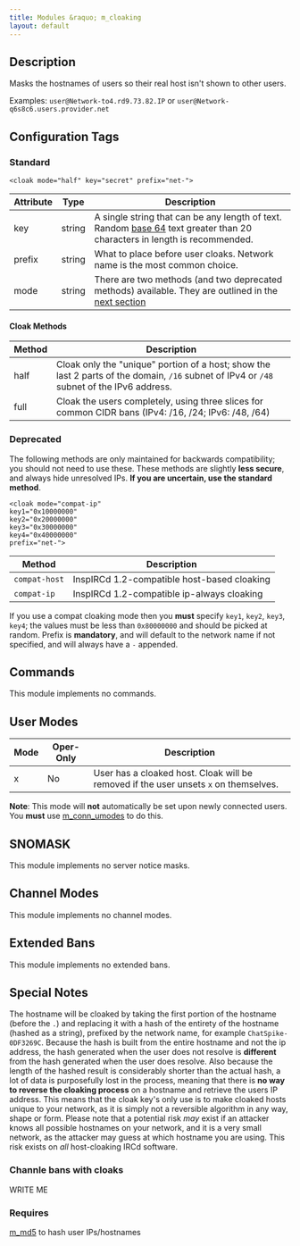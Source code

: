 ```yaml
---
title: Modules &raquo; m_cloaking
layout: default
---
```


## Description

Masks the hostnames of users so their real host isn't shown to other users. 

Examples: `user@Network-to4.rd9.73.82.IP` or `user@Network-q6s8c6.users.provider.net`

## Configuration Tags

### Standard

`<cloak mode="half" key="secret" prefix="net-">`

Attribute | Type | Description
--------- | ---- | -----------
key | string | A single string that can be any length of text. Random [base 64](https://en.wikipedia.org/wiki/Base64) text greater than 20 characters in length is recommended.
prefix | string | What to place before user cloaks. Network name is the most common choice.
mode | string | There are two methods (and two deprecated methods) available. They are outlined in the [next section](cloaking.md#cloak-methods)

#### Cloak Methods

Method | Description
------ | -----------
half | Cloak only the "unique" portion of a host; show the last 2 parts of the domain, `/16` subnet of IPv4 or `/48` subnet of the IPv6 address.
full | Cloak the users completely, using three slices for common CIDR bans (IPv4: /16, /24; IPv6: /48, /64)

### Deprecated

The following methods are only maintained for backwards compatibility; you should not need to use these. These methods
are slightly **less secure**, and always hide unresolved IPs. **If you are uncertain, use the standard method**.

    <cloak mode="compat-ip" 
    key1="0x10000000"
    key2="0x20000000"
    key3="0x30000000"
    key4="0x40000000"
    prefix="net-">

Method | Description
------ | -----------
`compat-host` | InspIRCd 1.2-compatible host-based cloaking
`compat-ip` | InspIRCd 1.2-compatible ip-always cloaking

If you use a compat cloaking mode then you **must** specify `key1`, `key2`, `key3`, `key4`; the values 
must be less than `0x80000000` and should be picked at random. Prefix is **mandatory**, and will default to 
the network name if not specified, and will always have a `-` appended.

## Commands

This module implements no commands.

## User Modes

Mode | Oper-Only | Description
---- | --------- | -----------
x | No | User has a cloaked host. Cloak will be removed if the user unsets `x` on themselves.

**Note**: This mode will **not** automatically be set upon newly connected users. You **must** use [m_conn_umodes](conn_umodes.md) to do this.

## SNOMASK

This module implements no server notice masks.

## Channel Modes

This module implements no channel modes.

## Extended Bans

This module implements no extended bans.

## Special Notes

The hostname will be cloaked by taking the first portion of the hostname (before the `.`) and replacing it with a 
hash of the entirety of the hostname (hashed as a string), prefixed by the network name, for example 
`ChatSpike-0DF3269C`. Because the hash is built from the entire hostname and not the ip address, the hash generated 
when the user does not resolve is **different** from the hash generated when the user does resolve. Also because 
the length of the hashed result is considerably shorter than the actual hash, a lot of data is purposefully lost 
in the process, meaning that there is **no way to reverse the cloaking process** on a hostname and retrieve the users 
IP address. This means that the cloak key's only use is to make cloaked hosts unique to your network, as it is 
simply not a reversible algorithm in any way, shape or form. Please note that a potential risk *may* exist if an 
attacker knows all possible hostnames on your network, and it is a very small network, as the attacker may guess 
at which hostname you are using. This risk exists on *all* host-cloaking IRCd software. 


### Channle bans with cloaks

WRITE ME

### Requires

[m_md5](md5.md) to hash user IPs/hostnames
